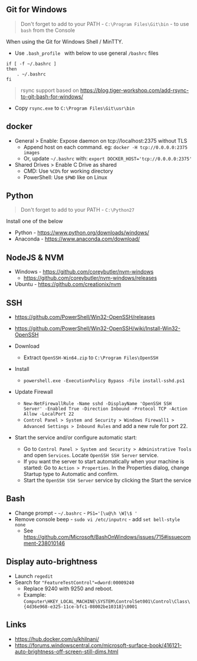 ## Git for Windows

> Don't forget to add to your PATH - `C:\Program Files\Git\bin` - to use `bash` from the Console

When using the Git for Windows Shell / MinTTY.

- Use `.bash_profile ` with below to use general `/bashrc` files
```
if [ -f ~/.bashrc ]
then
    . ~/.bashrc
fi
```

> rsync support based on https://blog.tiger-workshop.com/add-rsync-to-git-bash-for-windows/

- Copy `rsync.exe` to `C:\Program Files\Git\usr\bin` 

## docker

- General > Enable: Expose daemon on tcp://localhost:2375 without TLS
    - Append host on each command. eg: `docker -H tcp://0.0.0.0:2375 images`
    - Or, update `~/.bashrc` with: `export DOCKER_HOST='tcp://0.0.0.0:2375'`
- Shared Drives > Enable C Drive as shared
    - CMD: Use `%CD%` for working directory
    - PowerShell: Use `$PWD` like on Linux

## Python

> Don't forget to add to your PATH - `C:\Python27`


Install one of the below
 
- Python - https://www.python.org/downloads/windows/
- Anaconda - https://www.anaconda.com/download/


## NodeJS & NVM

- Windows - https://github.com/coreybutler/nvm-windows
    - https://github.com/coreybutler/nvm-windows/releases
- Ubuntu - https://github.com/creationix/nvm

## SSH

- https://github.com/PowerShell/Win32-OpenSSH/releases
- https://github.com/PowerShell/Win32-OpenSSH/wiki/Install-Win32-OpenSSH

- Download
    - Extract `OpenSSH-Win64.zip` to `C:\Program Files\OpenSSH`
- Install
    - `powershell.exe -ExecutionPolicy Bypass -File install-sshd.ps1`
- Update Firewall
    - `New-NetFirewallRule -Name sshd -DisplayName 'OpenSSH SSH Server' -Enabled True -Direction Inbound -Protocol TCP -Action Allow -LocalPort 22`
    - `Control Panel > System and Security > Windows Firewall1 > Advanced Settings > Inbound Rules` and add a new rule for port 22.
- Start the service and/or configure automatic start:
    - Go to `Control Panel > System and Security > Administrative Tools` and open `Services`. Locate `OpenSSH SSH Server` service.
    - If you want the server to start automatically when your machine is started: Go to `Action > Properties`. In the Properties dialog, change Startup type to Automatic and confirm.
    - Start the `OpenSSH SSH Server` service by clicking the Start the service

## Bash

- Change prompt - `~/.bashrc` - `PS1='[\u@\h \W]\$ '`
- Remove console beep - `sudo vi /etc/inputrc` - add `set bell-style none`
    - See https://github.com/Microsoft/BashOnWindows/issues/715#issuecomment-238010146

## Display auto-brightness

- Launch `regedit`
- Search for `"FeatureTestControl"=dword:00009240`
    - Replace 9240 with 9250 and reboot.
    - Example: `Computer\HKEY_LOCAL_MACHINE\SYSTEM\ControlSet001\Control\Class\{4d36e968-e325-11ce-bfc1-08002be10318}\0001`

## Links

- https://hub.docker.com/u/khilnani/
- https://forums.windowscentral.com/microsoft-surface-book/416121-auto-brightness-off-screen-still-dims.html
